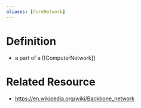 ```yaml
---
aliases: [CoreNetwork]
---
```

# Definition
- a part of a [[ComputerNetwork]]
# Related Resource
- https://en.wikipedia.org/wiki/Backbone_network